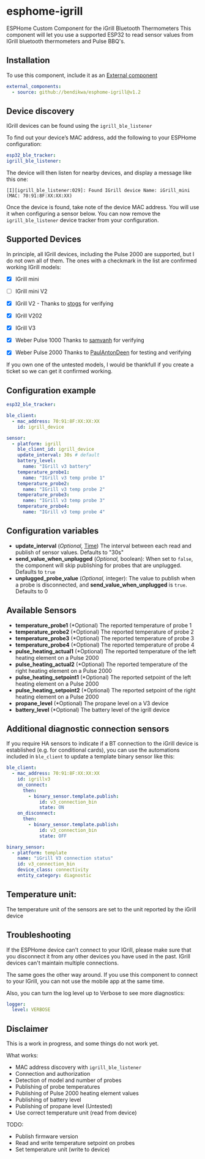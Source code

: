 # esphome-igrill

ESPHome Custom Component for the iGrill Bluetooth Thermometers
This component will let you use a supported ESP32 to read sensor values from IGrill bluetooth thermometers and Pulse BBQ's.

## Installation

To use this component, include it as an [External component](https://esphome.io/components/external_components.html)

```yaml
external_components:
  - source: github://bendikwa/esphome-igrill@v1.2
```

## Device discovery

IGrill devices can be found using the `igrill_ble_listener`

To find out your device’s MAC address, add the following to your ESPHome configuration:

```yaml
esp32_ble_tracker:
igrill_ble_listener:
```

The device will then listen for nearby devices, and display a message like this one:

```
[I][igrill_ble_listener:029]: Found IGrill device Name: iGrill_mini (MAC: 70:91:8F:XX:XX:XX)
```

Once the device is found, take note of the device MAC address. You will use it when configuring a sensor below.
You can now remove the `igrill_ble_listener` device tracker from your configuration.

## Supported Devices
In principle, all IGrill devices, including the Pulse 2000 are supported, but I do not own all of them. The ones with a checkmark in the list are confirmed working IGrill models:

- [x] IGrill mini
- [ ] IGrill mini V2
- [x] IGrill V2 - Thanks to [stogs](https://github.com/stogs) for verifying
- [X] IGrill V202
- [x] IGrill V3
- [x] Weber Pulse 1000 Thanks to [samvanh](https://github.com/samvanh) for verifying
- [x] Weber Pulse 2000 Thanks to [PaulAntonDeen](https://github.com/PaulAntonDeen) for testing and verifying


If you own one of the untested models, I would be thankfull if you create a ticket so we can get it confirmed working.

## Configuration example

```yaml
esp32_ble_tracker:

ble_client:
  - mac_address: 70:91:8F:XX:XX:XX
    id: igrill_device

sensor:
  - platform: igrill
    ble_client_id: igrill_device
    update_interval: 30s # default
    battery_level:
      name: "IGrill v3 battery"
    temperature_probe1:
      name: "IGrill v3 temp probe 1"
    temperature_probe2:
      name: "IGrill v3 temp probe 2"
    temperature_probe3:
      name: "IGrill v3 temp probe 3"
    temperature_probe4:
      name: "IGrill v3 temp probe 4"
```
## Configuration variables
- **update_interval** (*Optional,* [Time](https://esphome.io/guides/configuration-types.html#config-time)) The interval between each read and publish of sensor values. Defaults to "30s"
- **send_value_when_unplugged** (*Optional,* boolean): When set to `false`, the component will skip publishing for probes that are unplugged. Defaults to `true`
- **unplugged_probe_value** (*Optional,* integer): The value to publish when a probe is disconnected, and **send_value_when_unplugged** is `true`. Defaults to 0

## Available Sensors
- **temperature_probe1** (*Optional) The reported temperature of probe 1
- **temperature_probe2** (*Optional) The reported temperature of probe 2
- **temperature_probe3** (*Optional) The reported temperature of probe 3
- **temperature_probe4** (*Optional) The reported temperature of probe 4
- **pulse_heating_actual1** (*Optional) The reported temperature of the left heating element on a Pulse 2000
- **pulse_heating_actual2** (*Optional) The reported temperature of the right heating element on a Pulse 2000
- **pulse_heating_setpoint1** (*Optional) The reported setpoint of the left heating element on a Pulse 2000
- **pulse_heating_setpoint2** (*Optional) The reported setpoint of the right heating element on a Pulse 2000
- **propane_level** (*Optional) The propane level on a V3 device
- **battery_level** (*Optional) The battery level of the igrill device

## Additional diagnostic connection sensors
If you require HA sensors to indicate if a BT connection to the iGrill device is established (e.g. for conditional cards), you can use the automations included in `ble_client` to update a template binary sensor like this:

```yaml
ble_client:
  - mac_address: 70:91:8F:XX:XX:XX
    id: igrillv3
    on_connect:
      then:
        - binary_sensor.template.publish:
            id: v3_connection_bin
            state: ON
    on_disconnect:
      then:
        - binary_sensor.template.publish:
            id: v3_connection_bin
            state: OFF

binary_sensor:
  - platform: template
    name: "iGrill V3 connection status"
    id: v3_connection_bin
    device_class: connectivity
    entity_category: diagnostic
```

## Temperature unit:
The temperature unit of the sensors are set to the unit reported by the iGrill device

## Troubleshooting

If the ESPHome device can't connect to your IGrill, please make sure that you disconnect it from any other devices you have used in the past. IGrill devices can't maintain multiple connections.

The same goes the other way around. If you use this component to connect to your IGrill, you can not use the mobile app at the same time.

Also, you can turn the log level up to Verbose to see more diagnostics:

```yaml
logger:
  level: VERBOSE
```

## Disclaimer
This is a work in progress, and some things do not work yet.

What works:
- MAC address discovery with `igrill_ble_listener`
- Connection and authorization
- Detection of model and number of probes
- Publishing of probe temperatures
- Publishing of Pulse 2000 heating element values
- Publishing of battery level
- Publishing of propane level (Untested)
- Use correct temperature unit (read from device)

TODO:
- Publish firmware version
- Read and write temperature setpoint on probes
- Set temperature unit (write to device)
